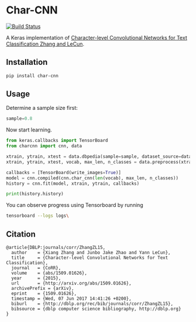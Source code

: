 # Char-CNN

[![Build Status](https://travis-ci.org/purzelrakete/char-cnn.png?branch=master)](https://travis-ci.org/purzelrakete/char-cnn)

A Keras implementation of [Character-level Convolutional Networks for Text Classification Zhang and LeCun](https://arxiv.org/abs/1509.01626).


## Installation

```bash
pip install char-cnn
```

## Usage
Determine a sample size first:

```python
sample=0.8
```

Now start learning.

```python
from keras.callbacks import TensorBoard
from charcnn import cnn, data

xtrain, ytrain, xtest = data.dbpedia(sample=sample, dataset_source=data.DATA_CLOUD_URL)
xtrain, ytrain, xtest, vocab, max_len, n_classes = data.preprocess(xtrain, ytrain, xtest, max_len=1014)

callbacks = [TensorBoard(write_images=True)]
model = cnn.compiled(cnn.char_cnn(len(vocab), max_len, n_classes))
history = cnn.fit(model, xtrain, ytrain, callbacks)

print(history.history)
```

You can observe progress using Tensorboard by running

```bash
tensorboard --logs logs\
```

## Citation

```citation
@article{DBLP:journals/corr/ZhangZL15,
  author    = {Xiang Zhang and Junbo Jake Zhao and Yann LeCun},
  title     = {Character-level Convolutional Networks for Text Classification},
  journal   = {CoRR},
  volume    = {abs/1509.01626},
  year      = {2015},
  url       = {http://arxiv.org/abs/1509.01626},
  archivePrefix = {arXiv},
  eprint    = {1509.01626},
  timestamp = {Wed, 07 Jun 2017 14:41:26 +0200},
  biburl    = {http://dblp.org/rec/bib/journals/corr/ZhangZL15},
  bibsource = {dblp computer science bibliography, http://dblp.org}
}
```
